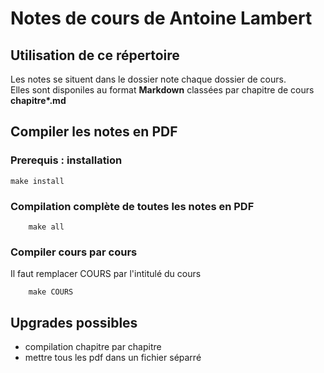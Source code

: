 # Notes de cours de Antoine Lambert

## Utilisation de ce répertoire
Les notes se situent dans le dossier note chaque dossier de cours.   
Elles sont disponiles au format **Markdown** classées par chapitre de cours **chapitre\*.md**

## Compiler les notes en PDF
### Prerequis : installation

```
make install
```

### Compilation complète de toutes les notes en PDF

```
    make all
``` 

### Compiler cours par cours
Il faut remplacer COURS par l'intitulé du cours

```
    make COURS
```

## Upgrades possibles
* compilation chapitre par chapitre
* mettre tous les pdf dans un fichier séparré
